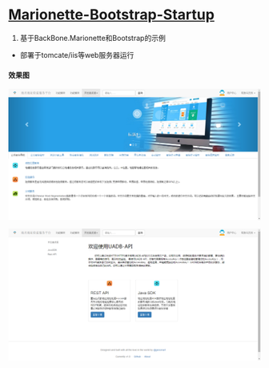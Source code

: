 [Marionette-Bootstrap-Startup](http://marionettejs.sinaapp.com/)
====================

1. 基于BackBone.Marionette和Bootstrap的示例
* 部署于tomcate/iis等web服务器运行

#### 效果图

![主页](res/screenshot/index.png)


![开发者文档](res/screenshot/doc.png)

